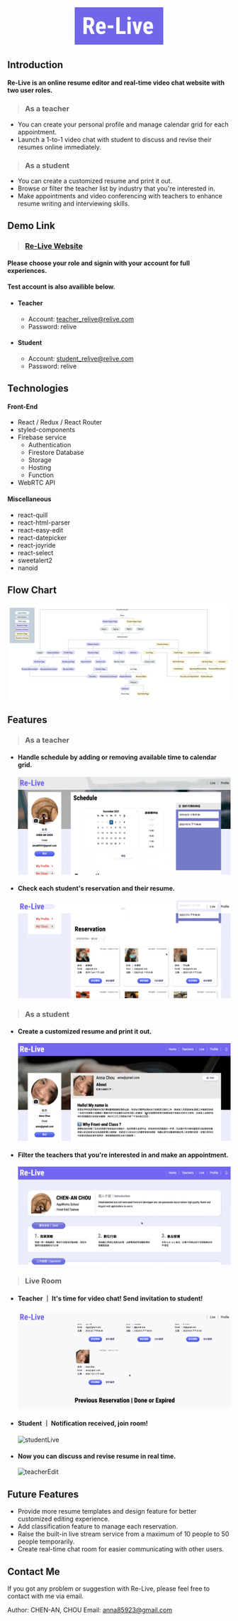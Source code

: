 <div align="center" ><img width="200px" src="/media/re-live.png"/></div>

## Introduction

#### Re-Live is an online resume editor and real-time video chat website with two user roles.

> ### As a teacher

- You can create your personal profile and manage calendar grid for each appointment.
- Launch a 1-to-1 video chat with student to discuss and revise their resumes online immediately.

> ### As a student

- You can create a customized resume and print it out.
- Browse or filter the teacher list by industry that you're interested in.
- Make appointments and video conferencing with teachers to enhance resume writing and interviewing skills.

## Demo Link

> ### [Re-Live Website](https://re-live-resume-your-life.web.app/)

#### Please choose your role and signin with your account for full experiences.

#### Test account is also availible below.

- #### Teacher

  - Account: teacher_relive@relive.com
  - Password: relive

- #### Student
  - Account: student_relive@relive.com
  - Password: relive

## Technologies

#### Front-End

- React / Redux / React Router
- styled-components
- Firebase service
  - Authentication
  - Firestore Database
  - Storage
  - Hosting
  - Function
- WebRTC API

#### Miscellaneous

- react-quill
- react-html-parser
- react-easy-edit
- react-datepicker
- react-joyride
- react-select
- sweetalert2
- nanoid

## Flow Chart

![userflow](media/userflow.png)

## Features

> ### As a teacher

- #### Handle schedule by adding or removing available time to calendar grid.
  ![teacherSchedule](media/teacher-schedule.gif)
- #### Check each student's reservation and their resume.
  ![teacherReservation](media/teacher-reservation.gif)

> ### As a student

- #### Create a customized resume and print it out.
  ![studentResume](media/student-resume.gif)
- #### Filter the teachers that you're interested in and make an appointment.
  ![studentReserve](media/student-reserve.gif)

> ### Live Room

- #### Teacher ｜ It's time for video chat! Send invitation to student!
  ![teacherLive](media/teacher-live.gif)
- #### Student ｜ Notification received, join room!
  ![studentLive](media/student-live.gif)
- #### Now you can discuss and revise resume in real time.
  ![teacherEdit](media/teacher-live-edit.gif)

## Future Features

- Provide more resume templates and design feature for better customized editing experience.
- Add classification feature to manage each reservation.
- Raise the built-in live stream service from a maximum of 10 people to 50 people temporarily.
- Create real-time chat room for easier communicating with other users.

## Contact Me

If you got any problem or suggestion with Re-Live, please feel free to contact with me via email.

Author: CHEN-AN, CHOU
Email: anna85923@gmail.com
